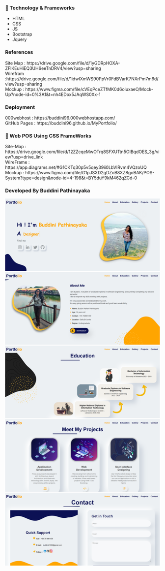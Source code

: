 <h3> 🔗 Technology & Frameworks</h3>

<ul>
  <li>HTML</li>
  <li>CSS</li>
  <li>JS</li>
  <li>Bootstrap</li>
  <li>Jquery</li>
</ul>
<h3>References</h3>
Site Map : https://drive.google.com/file/d/1yGDRpHOXA-ZFlKEuHiEQ3UH6eeTnDRV4/view?usp=sharing <br>
Wirefram :https://drive.google.com/file/d/1idwIXmWS90PpVr0FdBVarK7NXrPm7m6d/view?usp=sharing<br>
Mockup : https://www.figma.com/file/cVEqPceZTfMK0d6oluxaeO/Mock-Up?node-id=0%3A1&t=nh4EDox5JAqWS0Xx-1

<h3>Deployment</h3>
000webhost : https://buddini96.000webhostapp.com/ <br>
GitHub Pages : https://buddini96.github.io/MyPortfolio/ <br>


<h3> 🔗 Web POS Using CSS FrameWorks</h3>
 Site-Map : https://drive.google.com/file/d/12ZZcqeMwOTrq8SFXUTtn5OIBqdOES_3g/view?usp=drive_link <br>
 WireFrame : https://app.diagrams.net/#G1CKTq30p5v5qey39ii0LbVIRvm4VQzoUQ <br>
 Mockup :  https://www.figma.com/file/G1pJSXD2gDZoB8XZ8goBAK/POS-System?type=design&node-id=4-198&t=BY5duY9kM462qZCd-0 <br>
<h3>Developed By Buddini Pathinayaka</h3>



![](assests/readmeSnap/home.PNG) 
![](assests/readmeSnap/about.PNG) 
![](assests/readmeSnap/education.PNG) 
![](assests/readmeSnap/projects.PNG) 
![](assests/readmeSnap/contact.PNG) 


